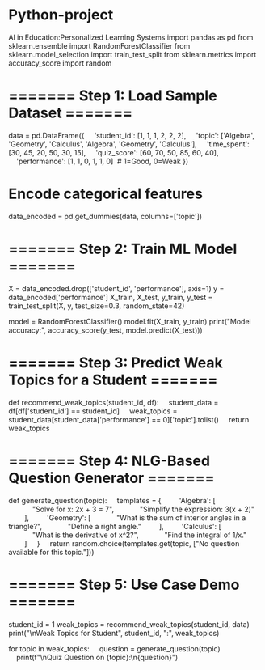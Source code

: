 # Python-project
Al in Education:Personalized Learning Systems
import pandas as pd
from sklearn.ensemble import RandomForestClassifier
from sklearn.model_selection import train_test_split
from sklearn.metrics import accuracy_score
import random

# ======= Step 1: Load Sample Dataset =======
data = pd.DataFrame({
    'student_id': [1, 1, 1, 2, 2, 2],
    'topic': ['Algebra', 'Geometry', 'Calculus', 'Algebra', 'Geometry', 'Calculus'],
    'time_spent': [30, 45, 20, 50, 30, 15],
    'quiz_score': [60, 70, 50, 85, 60, 40],
    'performance': [1, 1, 0, 1, 1, 0]  # 1=Good, 0=Weak
})

# Encode categorical features
data_encoded = pd.get_dummies(data, columns=['topic'])

# ======= Step 2: Train ML Model =======
X = data_encoded.drop(['student_id', 'performance'], axis=1)
y = data_encoded['performance']
X_train, X_test, y_train, y_test = train_test_split(X, y, test_size=0.3, random_state=42)

model = RandomForestClassifier()
model.fit(X_train, y_train)
print("Model accuracy:", accuracy_score(y_test, model.predict(X_test)))

# ======= Step 3: Predict Weak Topics for a Student =======
def recommend_weak_topics(student_id, df):
    student_data = df[df['student_id'] == student_id]
    weak_topics = student_data[student_data['performance'] == 0]['topic'].tolist()
    return weak_topics

# ======= Step 4: NLG-Based Question Generator =======
def generate_question(topic):
    templates = {
        'Algebra': [
            "Solve for x: 2x + 3 = 7",
            "Simplify the expression: 3(x + 2)"
        ],
        'Geometry': [
            "What is the sum of interior angles in a triangle?",
            "Define a right angle."
        ],
        'Calculus': [
            "What is the derivative of x^2?",
            "Find the integral of 1/x."
        ]
    }
    return random.choice(templates.get(topic, ["No question available for this topic."]))

# ======= Step 5: Use Case Demo =======
student_id = 1
weak_topics = recommend_weak_topics(student_id, data)
print("\nWeak Topics for Student", student_id, ":", weak_topics)

for topic in weak_topics:
    question = generate_question(topic)
    print(f"\nQuiz Question on {topic}:\n{question}")
